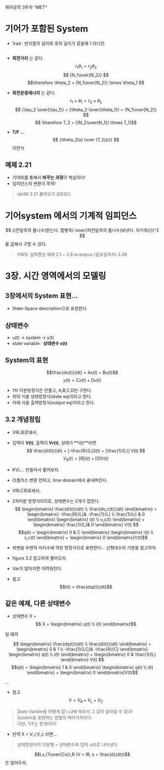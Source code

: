 제어공학 3주차
*^*MET*^*
# 기어가 포함된 System
- 1rad : 반지름의 길이와 호의 길이가 같을때 1 라디안. 
<div style="display:inline-block"></div>

- **회전거리** 는 같다.
$$ r_1 \theta_1 = r_2 \theta_2 $$
$$ {N_1\over{N_2}} $$
$$\therefore \theta_2 = {N_1\over{N_2}} \times \theta_1 $$

- **회전운동에너지** 는 같다.
 $$ \tau_1 \times \theta_1 = \tau_2 \times \theta_2 $$
 $$ {\tau_2 \over{\tau_1}} = {\theta_2 \over{\theta_1}} = {N_1\over{N_2}} $$
 $$ \therefore T_2 = ({N_2\over{N_1}} \times T_1)$$

 - **T/F ...** 
$$ {\theta_2(s) \over {T_1(s)}} $$
이런식
## 예제 2.21
- 기어비를 통해서 **바꾸는 과정**이 핵심이다!
- 임피던스의 변환이 목적!

> idx96 2.21 풀어오기 (DESC)

# 기어system 에서의 기계적 임피던스
$$ ({전달측의 톱니수(받는다. 합병측) \over{피전달측의 톱니수(보낸다. 자기측)}})^2 $$
를 곱해서 구할 수 있다.

> HWS: 실력향상 예제 2.1 ~ 2.8 ecampus (일요일까지) 3.26


# 3장. 시간 영역에서의 모델링

## 3장에서의 System 표현... 
- State-Space description으로 표현한다.

## 상태변수
- u(t) -> system -> y(t)
- state variable : **상태변수 x(t)**

## System의 표현
$$\frac{dx(t)}{dt} = Ax(t) + Bu(t)$$
$$y(t) = Cx(t) + Du(t) $$

- 1차 미분방정식은 안풀고, A,B,C,D만 구한다.
- 위의 식을 상태방정식(state eq)이라고 한다.
- 아래 식을 출력방정식(output eq)이라고 한다.

## 3.2 개념정립
- VRL회로에서, 
- 입력이 **V(t)**, 출력이 **Vr(t)**, 상태가 **i(t)**라면
$$ \frac{di(t)}{dt} = [-\frac{R}{L}]i(t) + [\frac{1}{L}] V(t) $$
$$ V_R(t) = [R]i(t) + [0]V(t)$$
- KVL... 만들어서 풀어보자.
- 라플라스 변환 안하고, time domain에서 끝내버린다.


- VRLC회로에서,
- 2차미분 방정식이므로, 상태변수는 2개가 잡힌다.
$$ \begin{bmatrix} \frac{di(t)}{dt} \\ \frac{dv_c(t)}{dt} \end{bmatrix} = \begin{bmatrix} -\frac{R}{L}& -\frac{1}{L} \\ \frac{1}{c} & 0 \end{bmatrix}  \begin{bmatrix} i(t) \\ v_c(t) \end{bmatrix} + \begin{bmatrix}  \frac{1}{L}& 0 \end{bmatrix}  V(t) $$
$$q(t) = \begin{bmatrix} 0 & C \end{bmatrix} \begin{bmatrix} i(t) \\ v_c(t) \end{bmatrix} + \begin{bmatrix} 0 \end{bmatrix}V(t)$$
- 좌변을 우변의 미지수에 의한 방정식으로 표현한다... 선형대수의 기본을 참고하자.
- figure 3.2 참고하여 풀어오자.
- Var이 많아지면 어려워진다.

* 참고
$$i(t) = \frac{dq(t)}{dt}$$

## 같은 예제, 다른 상태변수
- 상태변수 X =
$$ X = \begin{bmatrix} q(t) \\ i(t) \end{bmatrix}$$

일 떄의 

$$ \begin{bmatrix} \frac{dq(t)}{dt} \\ \frac{di(t)}{dt} \end{bmatrix} = \begin{bmatrix} 0 & 1 \\ -\frac{1}{LC}& -\frac{R}{C} \end{bmatrix}  \begin{bmatrix} q(t) \\ i(t) \end{bmatrix} + \begin{bmatrix} 0 & \frac{1}{L} \end{bmatrix}  V(t) $$
$$q(t) = \begin{bmatrix} 1 & 0 \end{bmatrix} \begin{bmatrix} q(t) \\ i(t)  \end{bmatrix} + \begin{bmatrix} 0 \end{bmatrix}V(t)$$

...
* 참고
$$V = V_R + V_L + V_C $$

> State Varible을 어떻게 잡느냐에 따라서 그 값이 달라질 수 있다!    
> System을 표현하는 방법이 여러가지이다.    
> 다만, T/F는 한개이다!     


- 만약 X = V_r,V_c 라면...  

> 상태방정식의 미분형 = 상태변수와 입력 u(t)로 나타낸다.     

$$Ls,{1\over{Cs}},R (V = IR, s = \frac{d}{dt})$$
은 알아두자.